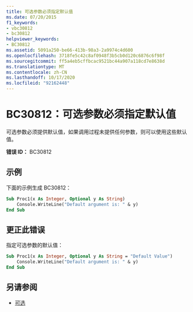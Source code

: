```yaml
---
title: 可选参数必须指定默认值
ms.date: 07/20/2015
f1_keywords:
- vbc30812
- bc30812
helpviewer_keywords:
- BC30812
ms.assetid: 5091a250-be66-413b-98a3-2a9974c4d600
ms.openlocfilehash: 3718fe5c42c8af0948f3b5cb0d120c6876c6f98f
ms.sourcegitcommit: ff5a4eb5cffbcac9521bc44a907a118cd7e8638d
ms.translationtype: MT
ms.contentlocale: zh-CN
ms.lasthandoff: 10/17/2020
ms.locfileid: "92162448"
---
```

# <a name="bc30812-optional-parameters-must-specify-a-default-value"></a>BC30812：可选参数必须指定默认值

可选参数必须提供默认值，如果调用过程未提供任何参数，则可以使用这些默认值。

**错误 ID：** BC30812

## <a name="example"></a>示例

下面的示例生成 BC30812：

```vb
Sub Proc1(x As Integer, Optional y As String)
    Console.WriteLine("Default argument is: " & y)
End Sub
```

## <a name="to-correct-this-error"></a>更正此错误

指定可选参数的默认值：

```vb
Sub Proc1(x As Integer, Optional y As String = "Default Value")
    Console.WriteLine("Default argument is: " & y)
End Sub
```

## <a name="see-also"></a>另请参阅

- [可选](../modifiers/optional.md)
